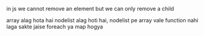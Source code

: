 in js we cannot remove an element but we can only remove a child

array alag hota hai nodelist alag hoti hai, nodelist pe array vale function nahi laga sakte jaise foreach ya map hogya

<!-- queryselectorall sare elements ki nodelist return karega ek order me jis order me vo dom me appear ho rahe hai -->